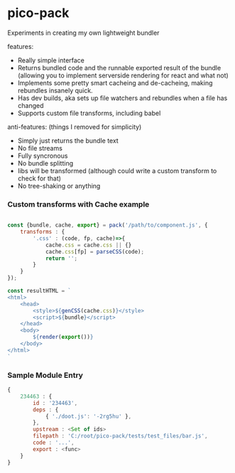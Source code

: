 # pico-pack

Experiments in creating my own lightweight bundler


features:
- Really simple interface
- Returns bundled code and the runnable exported result of the bundle (allowing you to implement serverside rendering for react and what not)
- Implements some pretty smart cacheing and de-cacheing, making rebundles insanely quick.
- Has dev builds, aka sets up file watchers and rebundles when a file has changed
- Supports custom file transforms, including babel



anti-features: (things I removed for simplicity)
- Simply just returns the bundle text
- No file streams
- Fully syncronous
- No bundle splitting
- libs will be transformed (although could write a custom transform to check for that)
- No tree-shaking or anything




### Custom transforms with Cache example

```js

const {bundle, cache, export} = pack('/path/to/component.js', {
	transforms : {
		'.css' : (code, fp, cache)=>{
			cache.css = cache.css || {}
			cache.css[fp] = parseCSS(code);
			return '';
		}
	}
});

const resultHTML = `
<html>
	<head>
		<style>${genCSS(cache.css)}</style>
		<script>${bundle}</script>
	</head>
	<body>
		${render(export())}
	</body>
</html>
`

```


### Sample Module Entry

```js
{
	234463 : {
		id : '234463',
		deps : {
			{ './doot.js': '-2rg5hu' },
		},
		upstream : <Set of ids>
		filepath : 'C:/root/pico-pack/tests/test_files/bar.js',
		code : '...',
		export : <func>
	}
}



```